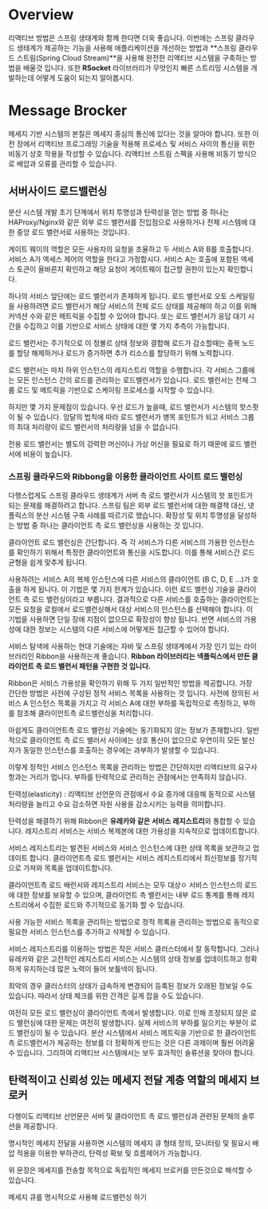 # Overview

리액티브 방법은 스프링 생태계와 함께 한다면 더욱 좋습니다. 이번에는 스프링 클라우드 생태계가 제공하는 기능을 사용해 애플리케이션을 개선하는 방법과 **스프링 클라우드 스트림(Spring Cloud Stream)**을 사용해 완전한 리액티브 시스템을 구축하는 방법을 배울것 입니다. 또한 **RSocket** 라이브러리가 무엇인지 빠른 스트리밍 시스템을 개발하는데 어떻게 도움이 되는지 알아봅시다. 

#  Message Brocker 

메세지 기반 시스템의 본질은 메세지 중심의 통신에 있다는 것을 알아야 합니다. 또한 이전 장에서 리액티브 프로그래밍 기술을 적용해 프로세스 및 서비스 사이의 통신을 위한 비동기 상호 작용을 작성할 수 있습니다. 리액티브 스트림 스펙을 사용해 비동기 방식으로 배압과 오류를 관리할 수 있습니다. 

## 서버사이드 로드밸런싱

분산 시스템 개발 초기 단계에서 위치 투명성과 탄력성을 얻는 방법 중 하나는 HAProxy/Nginx와 같은 외부 로드 밸런서를 진입점으로 사용하거나 전체 시스템에 대한 중앙 로드 밸런서로 사용하는 것입니다. 

게이트 웨이의 역할은 모든 사용자의 요청을 조율하고 두 서비스 A와 B를 호출합니다. 서비스 A가 엑세스 제어의 역할을 한다고 가정합시다. 서비스 A는 호출에 포함된 엑세스 토큰이 올바른지 확인하고 해당 요청이 게이트웨이 접근할 권한이 있는지 확인합니다.

하나의 서비스 앞단에는 로드 밸런서가 존재하게 됩니다. 로드 밸런서로 오토 스케일링을 사용하려면 로드 밸런서가 해당 서비스의 전체 로드 상태를 제공해야 하고 이를 위해 커넥션 수와 같은 메트릭을 수집할 수 있어야 합니다. 또는 로드 밸런서가 응답 대기 시간을 수집하고 이를 기반으로 서비스 상태에 대한 몇 가지 추측이 가능합니다.

로드 밸런서는 주기적으로 이 정볼르 상태 정보와 결합해 로드가 감소할때는 중복 노드를 할당 해제하거나 로드가 증가하면 추가 리소스를 할당하기 위해 노력합니다. 

로드 밸런서는 마치 하위 인스턴스의 레지스트리 역할을 수행합니다. 각 서비스 그룹에는 모든 인스턴스 간의 로드를 관리하는 로드밸런서가 있습니다. 로드 밸런서는 전체 그룹 로드 및 메트릭을 기반으로 스케이링 프로세스를 시작할 수 있습니다. 

하지만 몇 가지 문제점이 있습니다. 우선 로드가 높을때, 로드 밸런서가 시스템의 핫스팟이 될 수 있습니다. 암달의 법칙에 따라 로드 밸런서가 병목 포인트가 되고 서비스 그룹의 최대 처리량이 로드 밸런서의 처리량을 넘을 수 없습니다. 

전용 로드 밸런서는 별도의 강력한 머신이나 가상 머신을 필요로 하기 때문에 로드 밸런서에 비용이 높습니다. 

### 스프링 클라우드와 Ribbong을 이용한 클라이언트 사이트 로드 밸런싱

다행스럽게도 스프링 클라우드 생태계가 서버 측 로드 밸런서가 시스템의 핫 포인트가 되는 문제를 해결하려고 합니다. 스프링 팀은 외부 로드 밸런서에 대한 해결책 대신, 넷플릭스의 분산 시스템 구축 사례를 따르기로 했습니다. 확장성 및 위치 투명성을 달성하는 방법 중 하나는 클라이언트 측 로드 밸런싱을 사용하는 것 입니다. 

클라이언트 로드 밸런싱은 간단합니다. 즉 각 서비스가 다른 서비스의 가용한 인스턴스를 확인하기 위해서 특정한 클라이언트와 통신을 시도합니다. 이를 통해 서비스간 로드 균형을 쉽게 맞추게 됩니다. 

사용하려는 서비스 A의 복제 인스턴스에 다른 서비스의 클라이언트 (B C, D, E ...)가 호출을 하게 됩니다. 이 기법은 몇 가지 한계가 있습니다. 이런 로드 밸런싱 기술을 클라이언트 측 로드 밸런싱이라고 부릅니다. 결과적으로 다른 서비스를 호출하는 클라이언트는 모든 요청을 로컬에서 로드밸런싱해서 대상 서비스의 인스턴스를 선택해야 합니다. 이 기법을 사용하면 단일 장애 지점이 없으므로 확장성이 향상 됩니다. 반면 서비스의 가용성에 대한 정보는 시스템의 다른 서비스에 어떻게든 접근할 수 있어야 합니다. 

서비스 탐색에 사용하는 현대 기술에는 자바 및 스프링 생태계에서 가장 인기 있는 라이브러리인 Ribbon을 사용하는게 좋습니다. **Ribbon 라이브러리는 넥플릭스에서 만든 클라이언트 측 로드 밸런서 패턴을 구현한 것 입니다.** 

Ribbon은 서비스 가용성을 확인하기 위해 두 가지 일반적인 방법을 제공합니다. 가장 간단한 방법은 사전에 구성된 정적 서비스 목록을 사용하는 것 입니다. 사전에 정의된 서비스 A 인스턴스 목록을 가지고 각 서비스 A에 대한 부하를 독립적으로 측정하고, 부하를 참조해 클라이언트측 로드밸런싱을 처리합니다. 

아쉽게도 클라이언트측 로드 밸런싱 기술에는 동기화되지 않는 정보가 존재합니다. 일반적으로 클라이언트 측 로드 밸러서 사이에는 상호 통신이 없으므로 우연이히 모든 발신자가 동일한 인스턴스를 호출하는 경우에는 과부하가 발생할 수 있습니다. 

이렇게 정적인 서비스 인스턴스 목록을 관리하는 방법은 간단하지만 리액티브의 요구사항과는 거리가 멉니다. 부하를 탄력적으로 관리하는 관점에서는 만족하지 않습니다. 

탄력성(elasticity)
: 리액티브 선언문의 관점에서 수요 증가에 대응해 동적으로 시스템 처리량을 늘리고 수요 감소하면 자원 사용을 감소시키는 능력을 의미합니다. 

탄력성을 해결하기 위해 Ribbon은 **유레카와 같은 서비스 레지스트리**와 통합할 수 있습니다. 레지스트리 서비스는 서비스 복제본에 대한 가용성을 지속적으로 업데이트합니다. 

서비스 레지스트리는 발견된 서비스와 서비스 인스턴스에 대한 상태 목록을 보관하고 업데이트 합니다. 클라이언트측 로드 밸런서는 서비스 레지스트리에서 최신정보를 정기적으로 가져와 목록을 업데이트합니다. 

클라이언트측 로드 배런서와 레지스트리 서비스는 모두 대상ㅇ 서비스 인스턴스의 로드에 대한 정보를 보유할 수 있으며, 클라이언트 측 밸런서는 내부 로드 통계를 통해 레지스트리에서 수집한 로드와 주기적으로 동기화 할 수 있습니다. 

사용 가능한 서비스 목록을 관리하는 방법으로 정적 목록을 관리하는 방법으로 동적으로 필요한 서비스 인스턴스를 추가하고 삭제할 수 있습니다. 

서비스 레지스트리를 이용하는 방법은 작은 서비스 클러스터에서 잘 동작합니다. 그러나 유레카와 같은 고전적인 레지스트리 서비스는 시스템의 상태 정보를 업데이트하고 정확하게 유지하는데 많은 노력이 들어 보틀넥이 됩니다. 

최악의 경우 클러스터의 상태가 급속하게 변경되어 등록된 정보가 오래된 정보일 수도 있습니다. 따라서 상태 체크를 위한 간격은 길게 잡을 수도 있습니다. 

여전히 모든 로드 밸런싱이 클라이언트 측에서 발생합니다. 이로 인해 조정되지 않은 로드 밸런싱에 대한 문제는 여전히 발생합니다. 실제 서비스의 부하를 일으키는 부분이 로드 밸런싱이 될 수 있습니다. 분산 시스템에서 서비스 메트릭을 기반으로 한 클라이언트 측 로드밸런서가 제공하는 정보를 더 정확하게 만드는 것은 다른 과제이며 훨씬 어려울 수 있습니다. 그리하여 리액티브 시스템에서는 보두 효과적인 솔류션을 찾아야 합니다. 

## 탄력적이고 신뢰성 있는 메세지 전달 계층 역할의 메세지 브로커

다행이도 리액티브 선언문은 서버 및 클라이언트 측 로드 밸런싱과 관련된 문제의 솔루션을 제공합니다. 

명시적인 메세지 전달을 사용하면 시스템의 메세지 큐 형태 정의, 모니터링 및 필요시 배압 적용을 이용한 부하관리, 탄력성 확보 및 흐름제어가 가능합니다.

위 문장은 메세지를 전송할 목적으로 독립적인 메세지 브로커를 만든것으로 해석할 수 있습니다. 

메세지 큐를 명시적으로 사용해 로드밸런싱 하기





<!--stackedit_data:
eyJoaXN0b3J5IjpbMTEwNzg2OTI3MCwtMTQxNjU2NDI2LC02OT
Q2NjcyOCwxNDI1MDg3NzE4LC00NjIxMjA4NDUsLTY4NzQ1NzA5
LDk5MjMzNDUzLC0yMTYyMjU4NzgsNzI3NjE4MDQyLDcxOTk2MD
k1OCwtODM1MTgwNzEzLC0xNzg5MTM5ODA5LDE2OTUyNjIyNCwt
MTUyMTkxNSwxNTUxNDIwMjA0LDEyOTcxMDQyMiwtMTI4MzM2Nz
k3NSw5NjI4NTIyNzVdfQ==
-->